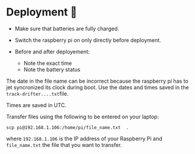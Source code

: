 # Deployment 🌊 

* Make sure that batteries are fully charged.
* Switch the raspberry pi on only directly before deployment.

* Before and after deployement:
    * Note the exact time
    * Note the battery status

The date in the file name can be incorrect because the raspberry pi has to jet syncronized its clock during boot. Use the dates and times saved in the `track-drifter....txt`file.

Times are saved in UTC.


Transfer files using the following to be entered on your laptop:

```
scp pi@192.168.1.106:/home/pi/file_name.txt  .
```

where `192.168.1.106` is the IP address of your Raspberry Pi and `file_name.txt` the file that you want to transfer.

